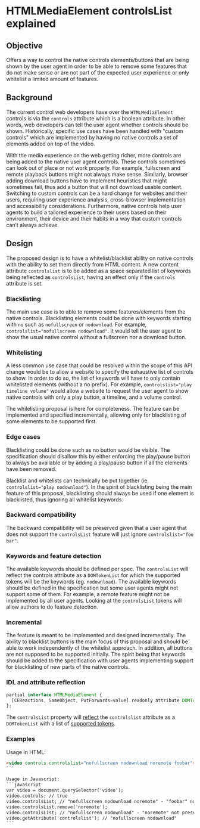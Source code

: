 # HTMLMediaElement controlsList explained

## Objective

Offers a way to control the native controls elements/buttons that are being
shown by the user agent in order to be able to remove some features that do not
make sense or are not part of the expected user experience or only whitelist a
limited amount of features.

## Background

The current control web developers have over the `HTMLMediaElement` controls is
via the `controls` attribute which is a boolean attribute. In other words, web
developers can tell the user agent whether controls should be shown.
Historically, specific use cases have been handled with "custom controls" which
are implemented by having no native controls a set of elements added on top of
the video.

With the media experience on the web getting richer, more controls are being
added to the native user agent controls. These controls sometimes can look out
of place or not work properly. For example, fullscreen and remote playback
buttons might not always make sense. Similarly, browser adding download buttons
have to implement heuristics that might sometimes fail, thus add a button that
will not download usable content. Switching to custom controls can be a hard
change for websites and their users, requiring user experience analysis,
cross-browser implementation and accessibility considerations. Furthermore,
native controls help user agents to build a tailored experience to their users
based on their environment, their device and their habits in a way that custom
controls can’t always achieve.

## Design

The proposed design is to have a whitelist/blacklist ability on native controls
with the ability to set them directly from HTML content. A new content attribute
`controlslist` is to be added as a space separated list of keywords being
reflected as `controlsList`, having an effect only if  the `controls` attribute
is set.

### Blacklisting

The main use case is to able to remove some features/elements from the native
controls. Blacklisting elements could be done with keywords starting with `no`
such as `nofullscreen` or `nodownload`. For example, `controlslist="nofullscreen
nodownload"`. It would tell the user agent to show the usual native control
 without a fullscreen nor a download button.

### Whitelisting

A less common use case that could be resolved within the scope of this API
change would be to allow a website to specify the exhaustive list of controls to
show. In order to do so, the list of keywords will have to only contain
whitelisted elements (without a no prefix). For example, `controlslist="play
timeline volume"` would allow a website to request the user agent to show native
controls with only a play button, a timeline, and a volume control.

The whilelisting proposal is here for completeness. The feature can be
implemented and specified incrementally, allowing only for blacklisting of some
elements to be supported first.

### Edge cases

Blacklisting could be done such as no button would be visible. The specification
should disallow this by either enforcing the play/pause button to always be
available or by adding a play/pause button if all the elements have been
removed.

Blacklist and whitelists can technically be put together (ie.
`controlslist="play nodownload"`). In the spirit of blacklisting being the main
feature of this proposal, blacklisting should always be used if one element is
blacklisted, thus ignoring all whitelist keywords.

### Backward compatibility

The backward compatibility will be preserved given that a user agent that does
not support the `controlsList` feature will just ignore
`controlslist="foo bar"`.

### Keywords and feature detection

The available keywords should be defined per spec. The `controlsList` will
reflect the controls attribute as a `DOMTokenList` for which the supported
tokens will be the keywords (eg. `nodownload`). The available keywords should be
defined in the specification but some user agents might not support some of
them. For example, a remote feature might not be implemented by all user agents.
Looking at the `controlsList` tokens will allow authors to do feature detection.

### Incremental

The feature is meant to be implemented and designed incrementally. The ability
to blacklist buttons is the main focus of this proposal and should be able to
work independently of the whitelist approach. In addition, all buttons are not
supposed to be supported initially. The spirit being that keywords should be
added to the specification with user agents implementing support for
blacklisting of new parts of the native controls.

### IDL and attribute reflection

```javascript
partial interface HTMLMediaElement {
  [CEReactions, SameObject, PutForwards=value] readonly attribute DOMTokenList controlsList;
};
```

The `controlsList` property will [reflect](https://html.spec.whatwg.org/multipage/infrastructure.html#reflect)
the `controlslist` attribute as a `DOMTokenList` with a list of [supported
tokens](https://dom.spec.whatwg.org/#concept-supported-tokens).

### Examples

Usage in HTML:
````html
<video controls controlslist="nofullscreen nodownload noremote foobar"></video>
```

Usage in Javascript:
```javascript
var video = document.querySelector('video');
video.controls; // true
video.controlsList; // "nofullscreen nodownload noremote" - "foobar" not present
video.controlsList.remove('noremote');
video.controlsList; // "nofullscreen nodownload" - "noremote" not present
video.getAttribute('controlslist'); // "nofullscreen nodownload"
```

